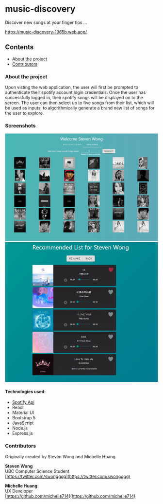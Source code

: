 # music-discovery

Discover new songs at your finger tips ...

https://music-discovery-1965b.web.app/

## Contents

* [About the project](#about-the-project)
* [Contributors](#contributors)

### About the project

Upon visting the web application, the user will first be prompted to authenticate their spotify account login credentials. Once the user has successfully logged in, their spotify songs will be displayed on to the screen. The user can then select up to five songs from their list, which will be used as inputs, to algorithmically generate a brand new list of songs for the user to explore.

### Screenshots

<img src="docs/img/welcome-page.png" alt="Screenshot" width="600"/>
<img src="docs/img/reccomended-list.png" alt="Screenshot" width="600"/>

#### Technologies used:

- [Spotify Api](https://developer.spotify.com/documentation/web-api/)
- React
- Material UI
- Bootstrap 5
- JavaScript
- Node.js
- Express.js

### Contributors

Originally created by Steven Wong and Michelle Huang.

**Steven Wong**<br>
UBC Computer Science Student<br>
[https://twitter.com/swongggg](https://twitter.com/swongggg)

**Michelle Huang**<br>
UX Developer<br>
[https://github.com/michelle714](https://github.com/michelle714)
